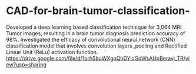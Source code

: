# CAD-for-brain-tumor-classification-
Developed a deep learning based classification technique for 3,064 MRI Tumor images, resulting in a brain tumor diagnosis prediction accuracy of 98%. Investigated the efficacy of convolutional neural network (CNN) classification model that involves convolution layers ,pooling and Rectified Linear Unit (ReLu) activation function.
https://drive.google.com/file/d/1orh5buWXgoQhDYicGdWsAUpBeravj_TR/view?usp=sharing

